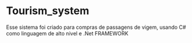 # Tourism_system
 Esse sistema foi criado para compras de passagens de vigem, usando C# como linguagem de alto nivel e .Net FRAMEWORK
